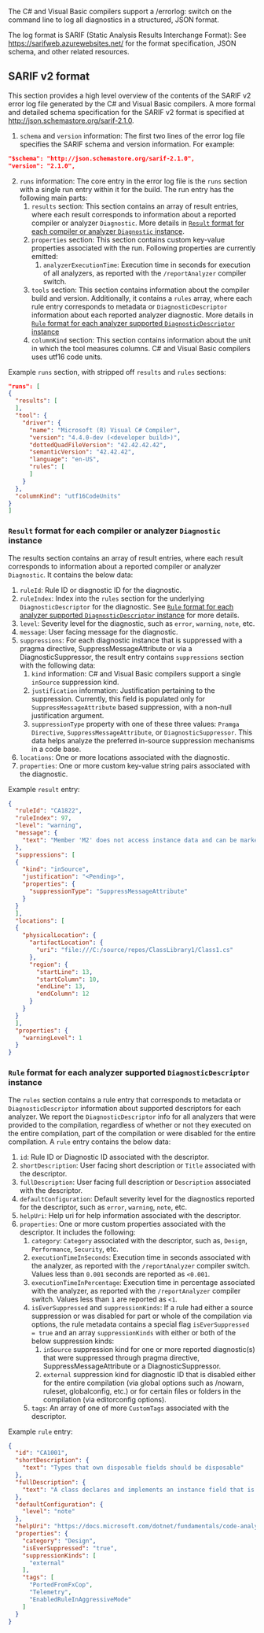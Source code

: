 The C# and Visual Basic compilers support a /errorlog:<file> switch on
the command line to log all diagnostics in a structured, JSON format.

The log format is SARIF (Static Analysis Results Interchange Format):
See https://sarifweb.azurewebsites.net/ for the format specification,
JSON schema, and other related resources.

## SARIF v2 format

This section provides a high level overview of the contents of the SARIF v2 error log file generated by the C# and Visual Basic compilers. A more formal and detailed schema specification for the SARIF v2 format is specified at http://json.schemastore.org/sarif-2.1.0.

1. `schema` and `version` information: The first two lines of the error log file specifies the SARIF schema and version information. For example:

```json
"$schema": "http://json.schemastore.org/sarif-2.1.0",
"version": "2.1.0",
```

2. `runs` information: The core entry in the error log file is the `runs` section with a single run entry within it for the build. The run entry has the following main parts:
   1. `results` section: This section contains an array of result entries, where each result corresponds to information about a reported compiler or analyzer `Diagnostic`. More details in [`Result` format for each compiler or analyzer `Diagnostic` instance](#result-format-for-each-compiler-or-analyzer-diagnostic-instance).
   2. `properties` section: This section contains custom key-value properties associated with the run. Following properties are currently emitted:
      1. `analyzerExecutionTime`: Execution time in seconds for execution of all analyzers, as reported with the `/reportAnalyzer` compiler switch.
   3. `tools` section: This section contains information about the compiler build and version. Additionally, it contains a `rules` array, where each rule entry corresponds to metadata or `DiagnosticDescriptor` information about each reported analyzer diagnostic. More details in [`Rule` format for each analyzer supported `DiagnosticDescriptor` instance](#rule-format-for-each-analyzer-supported-diagnosticdescriptor-instance)
   4. `columnKind` section: This section contains information about the unit in which the tool measures columns. C# and Visual Basic compilers uses utf16 code units.

Example `runs` section, with stripped off `results` and `rules` sections:
```json
"runs": [
{
  "results": [
  ],
  "tool": {
    "driver": {
      "name": "Microsoft (R) Visual C# Compiler",
      "version": "4.4.0-dev (<developer build>)",
      "dottedQuadFileVersion": "42.42.42.42",
      "semanticVersion": "42.42.42",
      "language": "en-US",
      "rules": [
      ]
    }
  },
  "columnKind": "utf16CodeUnits"
}
]
```

### `Result` format for each compiler or analyzer `Diagnostic` instance

The results section contains an array of result entries, where each result corresponds to information about a reported compiler or analyzer `Diagnostic`. It contains the below data:
1. `ruleId`: Rule ID or diagnostic ID for the diagnostic.
2. `ruleIndex`: Index into the `rules` section for the underlying `DiagnosticDescriptor` for the diagnostic. See [`Rule` format for each analyzer supported `DiagnosticDescriptor` instance](#rule-format-for-each-analyzer-supported-diagnosticdescriptor-instance) for more details.
3. `level`: Severity level for the diagnostic, such as `error`, `warning`, `note`, etc.
4. `message`: User facing message for the diagnostic.
5. `suppressions`: For each diagnostic instance that is suppressed with a pragma directive, SuppressMessageAttribute or via a DiagnosticSuppressor, the result entry contains `suppressions` section with the following data:
   1. `kind` information: C# and Visual Basic compilers support a single `inSource` suppression kind.
   2. `justification` information: Justification pertaining to the suppression. Currently, this field is populated only for `SuppressMessageAttribute` based suppression, with a non-null justification argument.
   3. `suppressionType` property with one of these three values: `Pramga Directive`, `SuppressMessageAttribute`, or `DiagnosticSuppressor`. This data helps analyze the preferred in-source suppression mechanisms in a code base.
6. `locations`: One or more locations associated with the diagnostic.
7. `properties`: One or more custom key-value string pairs associated with the diagnostic.

Example `result` entry:
```json
{
  "ruleId": "CA1822",
  "ruleIndex": 97,
  "level": "warning",
  "message": {
    "text": "Member 'M2' does not access instance data and can be marked as static"
  },
  "suppressions": [
  {
    "kind": "inSource",
    "justification": "<Pending>",
    "properties": {
      "suppressionType": "SuppressMessageAttribute"
    }
  }
  ],
  "locations": [
  {
    "physicalLocation": {
      "artifactLocation": {
        "uri": "file:///C:/source/repos/ClassLibrary1/Class1.cs"
      },
      "region": {
        "startLine": 13,
        "startColumn": 10,
        "endLine": 13,
        "endColumn": 12
      }
    }
  }
  ],
  "properties": {
    "warningLevel": 1
  }
}
```

### `Rule` format for each analyzer supported `DiagnosticDescriptor` instance

The `rules` section contains a rule entry that corresponds to metadata or `DiagnosticDescriptor` information about supported descriptors for each analyzer. We report the `DiagnosticDescriptor` info for all analyzers that were provided to the compilation, regardless of whether or not they executed on the entire compilation, part of the compilation or were disabled for the entire compilation. A `rule` entry contains the below data:
1. `id`: Rule ID or Diagnostic ID associated with the descriptor.
2. `shortDescription`: User facing short description or `Title` associated with the descriptor.
3. `fullDescription`: User facing full description or `Description` associated with the descriptor.
4. `defaultConfiguration`: Default severity level for the diagnostics reported for the descriptor, such as `error`, `warning`, `note`, etc.
5. `helpUri`: Help uri for help information associated with the descriptor.
6. `properties`: One or more custom properties associated with the descriptor. It includes the following:
   1. `category`: `Category` associated with the descriptor, such as, `Design`, `Performance`, `Security`, etc.
   2. `executionTimeInSeconds`: Execution time in seconds associated with the analyzer, as reported with the `/reportAnalyzer` compiler switch. Values less than `0.001` seconds are reported as `<0.001`.
   3. `executionTimeInPercentage`: Execution time in percentage associated with the analyzer, as reported with the `/reportAnalyzer` compiler switch. Values less than `1` are reported as `<1`.
   4. `isEverSuppressed` and `suppressionKinds`: If a rule had either a source suppression or was disabled for part or whole of the compilation via options, the rule metadata contains a special flag `isEverSuppressed = true` and an array `suppressionKinds` with either or both of the below suppression kinds:
      1. `inSource` suppression kind for one or more reported diagnostic(s) that were suppressed through pragma directive, SuppressMessageAttribute or a DiagnosticSuppressor.
      2. `external` suppression kind for diagnostic ID that is disabled either for the entire compilation (via global options such as /nowarn, ruleset, globalconfig, etc.) or for certain files or folders in the compilation (via editorconfig options).
   5. `tags`: An array of one of more `CustomTags` associated with the descriptor.
  
Example `rule` entry:
```json
{
  "id": "CA1001",
  "shortDescription": {
    "text": "Types that own disposable fields should be disposable"
  },
  "fullDescription": {
    "text": "A class declares and implements an instance field that is a System.IDisposable type, and the class does not implement IDisposable. A class that declares an IDisposable field indirectly owns an unmanaged resource and should implement the IDisposable interface."
  },
  "defaultConfiguration": {
    "level": "note"
  },
  "helpUri": "https://docs.microsoft.com/dotnet/fundamentals/code-analysis/quality-rules/ca1001",
  "properties": {
    "category": "Design",
    "isEverSuppressed": "true",
    "suppressionKinds": [
      "external"
    ],
    "tags": [
      "PortedFromFxCop",
      "Telemetry",
      "EnabledRuleInAggressiveMode"
    ]
  }
}
```